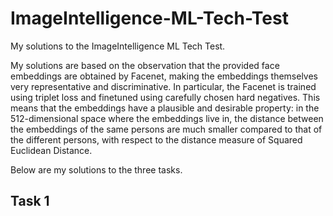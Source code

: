 # ImageIntelligence-ML-Tech-Test
My solutions to the ImageIntelligence ML Tech Test.

My solutions are based on the observation that the provided face embeddings are obtained by Facenet, making the embeddings themselves very representative and discriminative. In particular, the Facenet is trained using triplet loss and finetuned using carefully chosen hard negatives. This means that the embeddings have a plausible and desirable property: in the 512-dimensional space where the embeddings live in, the distance between the embeddings of the same persons are much smaller compared to that of the different persons, with respect to the distance measure of Squared Euclidean Distance.

Below are my solutions to the three tasks.

## Task 1

